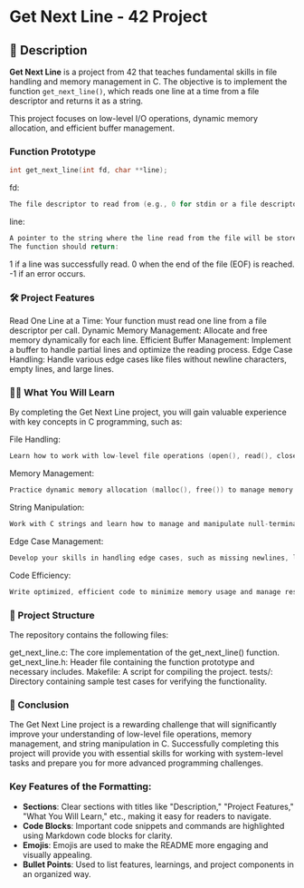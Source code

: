 # Get Next Line - 42 Project

## 📜 Description

**Get Next Line** is a project from 42 that teaches fundamental skills in file handling and memory management in C. The objective is to implement the function `get_next_line()`, which reads one line at a time from a file descriptor and returns it as a string.

This project focuses on low-level I/O operations, dynamic memory allocation, and efficient buffer management.

### Function Prototype

```c
int get_next_line(int fd, char **line);
```

fd: 
```c
The file descriptor to read from (e.g., 0 for stdin or a file descriptor returned by open()).
```
line:
```c
A pointer to the string where the line read from the file will be stored.
The function should return:
```
1 if a line was successfully read.
0 when the end of the file (EOF) is reached.
-1 if an error occurs.

### 🛠️ Project Features
Read One Line at a Time: Your function must read one line from a file descriptor per call.
Dynamic Memory Management: Allocate and free memory dynamically for each line.
Efficient Buffer Management: Implement a buffer to handle partial lines and optimize the reading process.
Edge Case Handling: Handle various edge cases like files without newline characters, empty lines, and large lines.

### 🧑‍🏫 What You Will Learn
By completing the Get Next Line project, you will gain valuable experience with key concepts in C programming, such as:

File Handling:
```c
Learn how to work with low-level file operations (open(), read(), close()), giving you insight into how files are managed at the system level.
```
Memory Management:
```c
Practice dynamic memory allocation (malloc(), free()) to manage memory efficiently and avoid memory leaks.
```
String Manipulation:
```c
Work with C strings and learn how to manage and manipulate null-terminated strings effectively.
```
Edge Case Management:
```c
Develop your skills in handling edge cases, such as missing newlines, large lines, or files that end unexpectedly.
```
Code Efficiency:
```c
Write optimized, efficient code to minimize memory usage and manage resources effectively.
```
### 📁 Project Structure
The repository contains the following files:

get_next_line.c: The core implementation of the get_next_line() function.
get_next_line.h: Header file containing the function prototype and necessary includes.
Makefile: A script for compiling the project.
tests/: Directory containing sample test cases for verifying the functionality.

### 📝 Conclusion
The Get Next Line project is a rewarding challenge that will significantly improve your understanding of low-level file operations, memory management, and string manipulation in C. Successfully completing this project will provide you with essential skills for working with system-level tasks and prepare you for more advanced programming challenges.

### Key Features of the Formatting:

- **Sections**: Clear sections with titles like "Description," "Project Features," "What You Will Learn," etc., making it easy for readers to navigate.
- **Code Blocks**: Important code snippets and commands are highlighted using Markdown code blocks for clarity.
- **Emojis**: Emojis are used to make the README more engaging and visually appealing.
- **Bullet Points**: Used to list features, learnings, and project components in an organized way.
